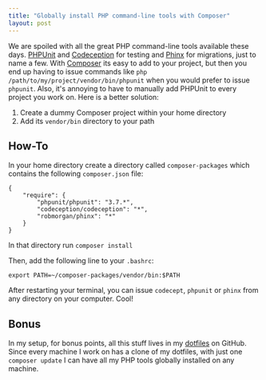 ```yaml
---
title: "Globally install PHP command-line tools with Composer"
layout: post
---
```


We are spoiled with all the great PHP command-line tools available these days.
[PHPUnit] and [Codeception] for testing and [Phinx] for migrations, just to
name a few. With [Composer] its easy to add to your project, but then you end
up having to issue commands like `php /path/to/my/project/vendor/bin/phpunit`
when you would prefer to issue `phpunit`. Also, it's annoying to have to
manually add PHPUnit to every project you work on. Here is a better solution:

1. Create a dummy Composer project within your home directory
2. Add its `vendor/bin` directory to your path

## How-To

In your home directory create a directory called `composer-packages`
which contains the following `composer.json` file:

    {
        "require": {
            "phpunit/phpunit": "3.7.*",
            "codeception/codeception": "*",
            "robmorgan/phinx": "*"
        }
    }

In that directory run `composer install`

Then, add the following line to your `.bashrc`:

    export PATH=~/composer-packages/vendor/bin:$PATH

After restarting your terminal, you can issue `codecept`, `phpunit` or `phinx`
from any directory on your computer. Cool!

## Bonus

In my setup, for bonus points, all this stuff lives in my [dotfiles] on GitHub.
Since every machine I work on has a clone of my dotfiles, with just one
`composer update` I can have all my PHP tools globally installed on any
machine.

[PHPUnit]: http://phpunit.de/
[Codeception]: http://codeception.com/
[Phinx]: http://phinx.org/
[Composer]: https://getcomposer.org/
[dotfiles]: https://github.com/captbaritone/dotfiles/tree/master/composer-packages
